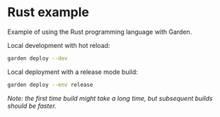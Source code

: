 # Rust example

Example of using the Rust programming language with Garden.

Local development with hot reload:

```bash
garden deploy --dev
```

Local deployment with a release mode build:

```bash
garden deploy --env release
```

_Note: the first time build might take a long time, but subsequent builds should be faster._
